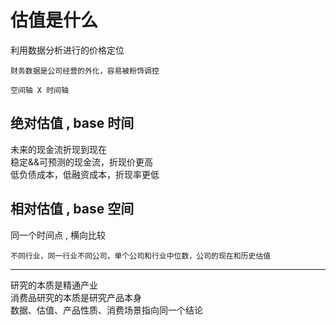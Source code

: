# 估值是什么
利用数据分析进行的价格定位
```
财务数据是公司经营的外化，容易被粉饰调控     
```



```
空间轴 X 时间轴
```
## 绝对估值 , base 时间 
未来的现金流折现到现在     
稳定&&可预测的现金流，折现价更高    
低负债成本，低融资成本，折现率更低   
## 相对估值 , base 空间
同一个时间点 , 横向比较
```
不同行业，同一行业不同公司，单个公司和行业中位数，公司的现在和历史估值
```


___
研究的本质是精通产业    
消费品研究的本质是研究产品本身     
数据、估值、产品性质、消费场景指向同一个结论
